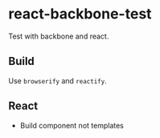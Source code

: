 # react-backbone-test
Test with backbone and react.


## Build
Use `browserify` and `reactify`.


## React

- Build component not templates
